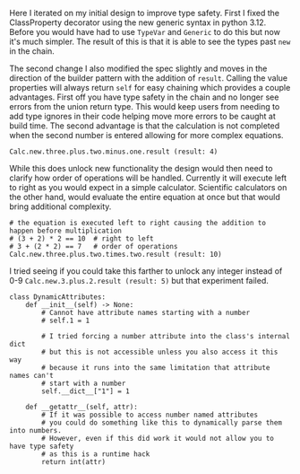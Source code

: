 Here I iterated on my initial design to improve type safety.
First I fixed the ClassProperty decorator using the new generic syntax in python 3.12.
Before you would have had to use `TypeVar` and `Generic` to do this but now it's much simpler.
The result of this is that it is able to see the types past `new` in the chain.

The second change I also modified the spec slightly and moves in the direction of the builder pattern with the addition of `result`.
Calling the value properties will always return `self` for easy chaining which provides a couple advantages.
First off you have type safety in the chain and no longer see errors from the union return type.
This would keep users from needing to add type ignores in their code helping move more errors to be caught at build time.
The second advantage is that the calculation is not completed when the second number is entered allowing for more complex equations.
```
Calc.new.three.plus.two.minus.one.result (result: 4)
```

While this does unlock new functionality the design would then need to clarify how order of operations will be handled. Currently it will execute left to right as you would expect in a simple calculator.
Scientific calculators on the other hand, would evaluate the entire equation at once but that would bring additional complexity.
```
# the equation is executed left to right causing the addition to happen before multiplication
# (3 + 2) * 2 == 10  # right to left
# 3 + (2 * 2) == 7   # order of operations
Calc.new.three.plus.two.times.two.result (result: 10)
```

I tried seeing if you could take this farther to unlock any integer instead of 0-9
`Calc.new.3.plus.2.result (result: 5)`
but that experiment failed.
```
class DynamicAttributes:
    def __init__(self) -> None:
        # Cannot have attribute names starting with a number
        # self.1 = 1

        # I tried forcing a number attribute into the class's internal dict
        # but this is not accessible unless you also access it this way
        # because it runs into the same limitation that attribute names can't
        # start with a number
        self.__dict__["1"] = 1

    def __getattr__(self, attr):
        # If it was possible to access number named attributes
        # you could do something like this to dynamically parse them into numbers.
        # However, even if this did work it would not allow you to have type safety
        # as this is a runtime hack
        return int(attr)
```

